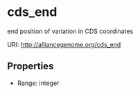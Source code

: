 # cds_end

end position of variation in CDS coordinates

URI: http://alliancegenome.org/cds_end



<!-- no inheritance hierarchy -->


## Properties

 * Range: integer


